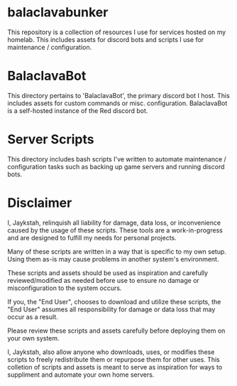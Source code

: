 # balaclavabunker

This repository is a collection of resources I use for services hosted on my homelab. This includes assets for discord bots and scripts I use for maintenance / configuration. 

# BalaclavaBot

This directory pertains to 'BalaclavaBot', the primary discord bot I host. This includes assets for custom commands or misc. configuration. 
BalaclavaBot is a self-hosted instance of the Red discord bot. 

# Server Scripts

This directory includes bash scripts I've written to automate maintenance / configuration tasks such as backing up game servers and running discord bots. 

# Disclaimer

I, Jaykstah, relinquish all liability for damage, data loss, or inconvenience caused by the usage of these scripts. 
These tools are a work-in-progress and are designed to fulfill my needs for personal projects.

Many of these scripts are written in a way that is specific to my own setup. Using them as-is may cause problems in another system's environment.

These scripts and assets should be used as inspiration and carefully reviewed/modified as needed before use to ensure no damage or misconfiguration to the system occurs. 

If you, the "End User", chooses to download and utilize these scripts, the "End User" assumes all responsibility for damage or data loss that may occur as a result.

Please review these scripts and assets carefully before deploying them on your own system. 

I, Jaykstah, also allow anyone who downloads, uses, or modifies these scripts to freely redistribute them or repurpose them for other uses. 
This colletion of scripts and assets is meant to serve as inspiration for ways to suppliment and automate your own home servers.
